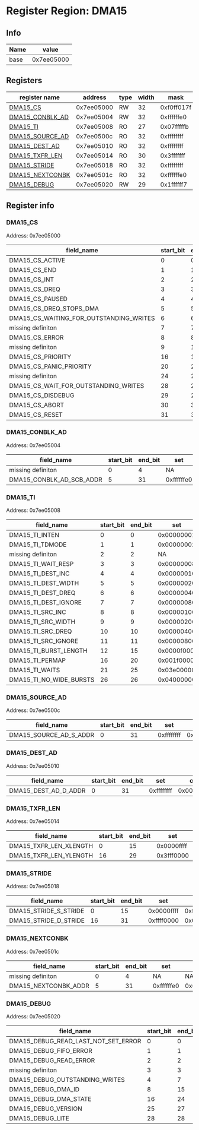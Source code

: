 # Register Region: DMA15


## Info

| Name | value |
| --- | --- |
| base | 0x7ee05000 |

## Registers

| register name | address | type | width | mask | reset |
| --- | --- | --- | --- | --- | --- |
| [DMA15_CS](#dma15_cs) | 0x7ee05000 | RW | 32 | 0xf0ff017f | 0000000000 |
| [DMA15_CONBLK_AD](#dma15_conblk_ad) | 0x7ee05004 | RW | 32 | 0xffffffe0 | 0000000000 |
| [DMA15_TI](#dma15_ti) | 0x7ee05008 | RO | 27 | 0x07fffffb |  |
| [DMA15_SOURCE_AD](#dma15_source_ad) | 0x7ee0500c | RO | 32 | 0xffffffff |  |
| [DMA15_DEST_AD](#dma15_dest_ad) | 0x7ee05010 | RO | 32 | 0xffffffff |  |
| [DMA15_TXFR_LEN](#dma15_txfr_len) | 0x7ee05014 | RO | 30 | 0x3fffffff |  |
| [DMA15_STRIDE](#dma15_stride) | 0x7ee05018 | RO | 32 | 0xffffffff |  |
| [DMA15_NEXTCONBK](#dma15_nextconbk) | 0x7ee0501c | RO | 32 | 0xffffffe0 |  |
| [DMA15_DEBUG](#dma15_debug) | 0x7ee05020 | RW | 29 | 0x1ffffff7 | 0000000000 |

## Register info


### DMA15_CS
 Address: 0x7ee05000

| field_name | start_bit | end_bit | set | clear | reset |
| --- | --- | --- | --- | --- | --- |
| DMA15_CS_ACTIVE | 0 | 0 | 0x00000001 | 0xfffffffe | 0x0 |
| DMA15_CS_END | 1 | 1 | 0x00000002 | 0xfffffffd | 0x0 |
| DMA15_CS_INT | 2 | 2 | 0x00000004 | 0xfffffffb | 0x0 |
| DMA15_CS_DREQ | 3 | 3 | 0x00000008 | 0xfffffff7 | 0x0 |
| DMA15_CS_PAUSED | 4 | 4 | 0x00000010 | 0xffffffef | 0x0 |
| DMA15_CS_DREQ_STOPS_DMA | 5 | 5 | 0x00000020 | 0xffffffdf | 0x0 |
| DMA15_CS_WAITING_FOR_OUTSTANDING_WRITES | 6 | 6 | 0x00000040 | 0xffffffbf | 0x0 |
| missing definiton | 7 | 7 | NA | NA | NA |
| DMA15_CS_ERROR | 8 | 8 | 0x00000100 | 0xfffffeff | 0x0 |
| missing definiton | 9 | 15 | NA | NA | NA |
| DMA15_CS_PRIORITY | 16 | 19 | 0x000f0000 | 0xfff0ffff | 0x0 |
| DMA15_CS_PANIC_PRIORITY | 20 | 23 | 0x00f00000 | 0xff0fffff | 0x0 |
| missing definiton | 24 | 27 | NA | NA | NA |
| DMA15_CS_WAIT_FOR_OUTSTANDING_WRITES | 28 | 28 | 0x10000000 | 0xefffffff | 0x0 |
| DMA15_CS_DISDEBUG | 29 | 29 | 0x20000000 | 0xdfffffff | 0x0 |
| DMA15_CS_ABORT | 30 | 30 | 0x40000000 | 0xbfffffff | 0x0 |
| DMA15_CS_RESET | 31 | 31 | 0x80000000 | 0x7fffffff | 0x0 |

### DMA15_CONBLK_AD
 Address: 0x7ee05004

| field_name | start_bit | end_bit | set | clear | reset |
| --- | --- | --- | --- | --- | --- |
| missing definiton | 0 | 4 | NA | NA | NA |
| DMA15_CONBLK_AD_SCB_ADDR | 5 | 31 | 0xffffffe0 | 0x0000001f | 0x0 |

### DMA15_TI
 Address: 0x7ee05008

| field_name | start_bit | end_bit | set | clear | reset |
| --- | --- | --- | --- | --- | --- |
| DMA15_TI_INTEN | 0 | 0 | 0x00000001 | 0xfffffffe |  |
| DMA15_TI_TDMODE | 1 | 1 | 0x00000002 | 0xfffffffd |  |
| missing definiton | 2 | 2 | NA | NA | NA |
| DMA15_TI_WAIT_RESP | 3 | 3 | 0x00000008 | 0xfffffff7 |  |
| DMA15_TI_DEST_INC | 4 | 4 | 0x00000010 | 0xffffffef |  |
| DMA15_TI_DEST_WIDTH | 5 | 5 | 0x00000020 | 0xffffffdf |  |
| DMA15_TI_DEST_DREQ | 6 | 6 | 0x00000040 | 0xffffffbf |  |
| DMA15_TI_DEST_IGNORE | 7 | 7 | 0x00000080 | 0xffffff7f |  |
| DMA15_TI_SRC_INC | 8 | 8 | 0x00000100 | 0xfffffeff |  |
| DMA15_TI_SRC_WIDTH | 9 | 9 | 0x00000200 | 0xfffffdff |  |
| DMA15_TI_SRC_DREQ | 10 | 10 | 0x00000400 | 0xfffffbff |  |
| DMA15_TI_SRC_IGNORE | 11 | 11 | 0x00000800 | 0xfffff7ff |  |
| DMA15_TI_BURST_LENGTH | 12 | 15 | 0x0000f000 | 0xffff0fff |  |
| DMA15_TI_PERMAP | 16 | 20 | 0x001f0000 | 0xffe0ffff |  |
| DMA15_TI_WAITS | 21 | 25 | 0x03e00000 | 0xfc1fffff |  |
| DMA15_TI_NO_WIDE_BURSTS | 26 | 26 | 0x04000000 | 0xfbffffff |  |

### DMA15_SOURCE_AD
 Address: 0x7ee0500c

| field_name | start_bit | end_bit | set | clear | reset |
| --- | --- | --- | --- | --- | --- |
| DMA15_SOURCE_AD_S_ADDR | 0 | 31 | 0xffffffff | 0x00000000 |  |

### DMA15_DEST_AD
 Address: 0x7ee05010

| field_name | start_bit | end_bit | set | clear | reset |
| --- | --- | --- | --- | --- | --- |
| DMA15_DEST_AD_D_ADDR | 0 | 31 | 0xffffffff | 0x00000000 |  |

### DMA15_TXFR_LEN
 Address: 0x7ee05014

| field_name | start_bit | end_bit | set | clear | reset |
| --- | --- | --- | --- | --- | --- |
| DMA15_TXFR_LEN_XLENGTH | 0 | 15 | 0x0000ffff | 0xffff0000 |  |
| DMA15_TXFR_LEN_YLENGTH | 16 | 29 | 0x3fff0000 | 0xc000ffff |  |

### DMA15_STRIDE
 Address: 0x7ee05018

| field_name | start_bit | end_bit | set | clear | reset |
| --- | --- | --- | --- | --- | --- |
| DMA15_STRIDE_S_STRIDE | 0 | 15 | 0x0000ffff | 0xffff0000 |  |
| DMA15_STRIDE_D_STRIDE | 16 | 31 | 0xffff0000 | 0x0000ffff |  |

### DMA15_NEXTCONBK
 Address: 0x7ee0501c

| field_name | start_bit | end_bit | set | clear | reset |
| --- | --- | --- | --- | --- | --- |
| missing definiton | 0 | 4 | NA | NA | NA |
| DMA15_NEXTCONBK_ADDR | 5 | 31 | 0xffffffe0 | 0x0000001f |  |

### DMA15_DEBUG
 Address: 0x7ee05020

| field_name | start_bit | end_bit | set | clear | reset |
| --- | --- | --- | --- | --- | --- |
| DMA15_DEBUG_READ_LAST_NOT_SET_ERROR | 0 | 0 | 0x00000001 | 0xfffffffe | 0x0 |
| DMA15_DEBUG_FIFO_ERROR | 1 | 1 | 0x00000002 | 0xfffffffd | 0x0 |
| DMA15_DEBUG_READ_ERROR | 2 | 2 | 0x00000004 | 0xfffffffb | 0x0 |
| missing definiton | 3 | 3 | NA | NA | NA |
| DMA15_DEBUG_OUTSTANDING_WRITES | 4 | 7 | 0x000000f0 | 0xffffff0f | 0x0 |
| DMA15_DEBUG_DMA_ID | 8 | 15 | 0x0000ff00 | 0xffff00ff | 0x0 |
| DMA15_DEBUG_DMA_STATE | 16 | 24 | 0x01ff0000 | 0xfe00ffff | 0x0 |
| DMA15_DEBUG_VERSION | 25 | 27 | 0x0e000000 | 0xf1ffffff | 0x0 |
| DMA15_DEBUG_LITE | 28 | 28 | 0x10000000 | 0xefffffff | 0x0 |
